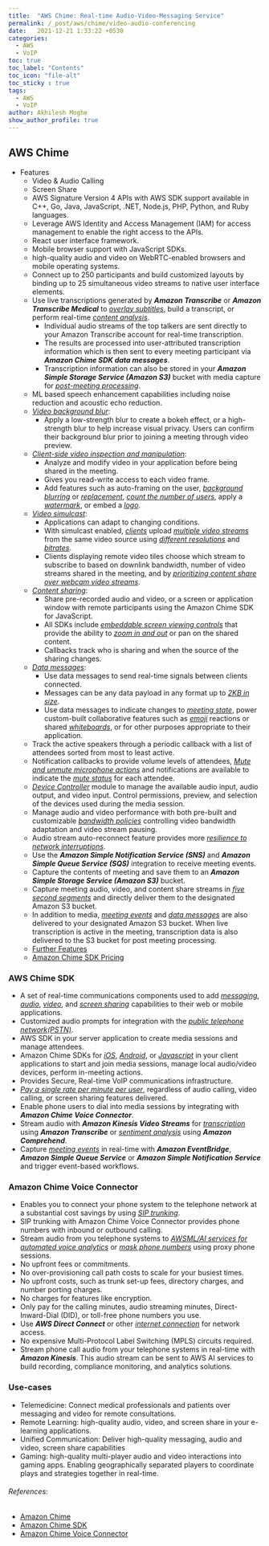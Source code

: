 ```yaml
---
title:  "AWS Chime: Real-time Audio-Video-Messaging Service"
permalink: /_post/aws/chime/video-audio-conferencing
date:   2021-12-21 1:33:22 +0530
categories:
  - AWS
  - VoIP
toc: true
toc_label: "Contents"
toc_icon: "file-alt"
toc_sticky : true
tags:
  - AWS
  - VoIP
author: Akhilesh Moghe
show_author_profile: true
---
```


## AWS Chime
- Features 
  - Video & Audio Calling
  - Screen Share
  - AWS Signature Version 4 APIs with AWS SDK support available in C++, Go, Java, JavaScript, .NET, Node.js, PHP, Python, and Ruby languages.
  - Leverage AWS Identity and Access Management (IAM) for access management to enable the right access to the APIs.
  - React user interface framework.
  - Mobile browser support with JavaScript SDKs.
  - high-quality audio and video on WebRTC-enabled browsers and mobile operating systems.
  - Connect up to 250 participants and build customized layouts by binding up to 25 simultaneous video streams to native user interface elements.
  - Use live transcriptions generated by __*Amazon Transcribe*__ or __*Amazon Transcribe Medical*__ to *<u>overlay subtitles</u>*, build a transcript, or perform real-time *<u>content analysis</u>*.
    - Individual audio streams of the top talkers are sent directly to your Amazon Transcribe account for real-time transcription.
    - The results are processed into user-attributed transcription information which is then sent to every meeting participant via __*Amazon Chime SDK data messages*__.
    - Transcription information can also be stored in your __*Amazon Simple Storage Service (Amazon S3)*__ bucket with media capture for *<u>post-meeting processing</u>*.
  - ML based speech enhancement capabilities including noise reduction and acoustic echo reduction.
  - *<u>Video background blur</u>*:
    - Apply a low-strength blur to create a bokeh effect, or a high-strength blur to help increase visual privacy. Users can confirm their background blur prior to joining a meeting through video preview.
  - *<u>Client-side video inspection and manipulation</u>*:
    - Analyze and modify video in your application before being shared in the meeting.
    - Gives you read-write access to each video frame.
    - Add features such as auto-framing on the user, *<u>background blurring</u>* or *<u>replacement</u>*, *<u>count the number of users</u>*, apply a *<u>watermark</u>*, or embed a *<u>logo</u>*.
  - *<u>Video simulcast</u>*:
    - Applications can adapt to changing conditions.
    - With simulcast enabled, *<u>clients</u>* upload *<u>multiple video streams</u>* from the same video source using *<u>different resolutions</u>* and *<u>bitrates</u>*.
    - Clients displaying remote video tiles choose which stream to subscribe to based on downlink bandwidth, number of video streams shared in the meeting, and by *<u>prioritizing content share over webcam video streams</u>*.
  - *<u>Content sharing</u>*:
    - Share pre-recorded audio and video, or a screen or application window with remote participants using the Amazon Chime SDK for JavaScript.
    - All SDKs include *<u>embeddable screen viewing controls</u>* that provide the ability to *<u>zoom in and out</u>* or pan on the shared content.
    - Callbacks track who is sharing and when the source of the sharing changes.
  - *<u>Data messages</u>*:
    - Use data messages to send real-time signals between clients connected.
    - Messages can be any data payload in any format up to *<u>2KB in size</u>*.
    - Use data messages to indicate changes to *<u>meeting state</u>*, power custom-built collaborative features such as *<u>emoji</u>* reactions or shared *<u>whiteboards</u>*, or for other purposes appropriate to their application.
  - Track the active speakers through a periodic callback with a list of attendees sorted from most to least active.
  - Notification callbacks to provide volume levels of attendees, *<u>Mute and unmute microphone actions</u>* and notifications are available to indicate the *<u>mute status</u>* for each attendee.
  - *<u>Device Controller</u>* module to manage the available audio input, audio output, and video input. Control permissions, preview, and selection of the devices used during the media session.
  - Manage audio and video performance with both pre-built and customizable *<u>bandwidth policies</u>* controlling video bandwidth adaptation and video stream pausing.
  - Audio stream auto-reconnect feature provides more *<u>resilience to network interruptions</u>*.
  - Use the __*Amazon Simple Notification Service (SNS)*__ and __*Amazon Simple Queue Service (SQS)*__ integration to receive meeting events.
  - Capture the contents of meeting and save them to an __*Amazon Simple Storage Service (Amazon S3)*__ bucket.
  - Capture meeting audio, video, and content share streams in *<u>five second segments</u>* and directly deliver them to the designated Amazon S3 bucket.
  - In addition to media, *<u>meeting events</u>* and *<u>data messages</u>* are also delivered to your designated Amazon S3 bucket. When live transcription is active in the meeting, transcription data is also delivered to the S3 bucket for post meeting processing.
  - [Further Features](https://aws.amazon.com/chime/chime-sdk/features/)
  - [Amazon Chime SDK Pricing](https://aws.amazon.com/chime/chime-sdk/pricing/)

  

### AWS Chime SDK
- A set of real-time communications components used to add *<u>messaging</u>*, *<u>audio</u>*, *<u>video</u>*, and *<u>screen sharing</u>* capabilities to their web or mobile applications.
- Customized audio prompts for integration with the *<u>public telephone network(PSTN)</u>*.
- AWS SDK in your server application to create media sessions and manage attendees.
- Amazon Chime SDKs for *<u>iOS</u>*, *<u>Android</u>*, or *<u>Javascript</u>* in your client applications to start and join media sessions, manage local audio/video devices, perform in-meeting actions.
- Provides Secure, Real-time VoIP communications infrastructure.
- *<u>Pay a single rate per minute per user</u>*, regardless of audio calling, video calling, or screen sharing features delivered.
- Enable phone users to dial into media sessions by integrating with __*Amazon Chime Voice Connector*__.
- Stream audio with __*Amazon Kinesis Video Streams*__ for *<u>transcription</u>* using __*Amazon Transcribe*__ or *<u>sentiment analysis</u>* using __*Amazon Comprehend*__.
- Capture *<u>meeting events</u>* in real-time with __*Amazon EventBridge*__, __*Amazon Simple Queue Service*__ or __*Amazon Simple Notification Service*__ and trigger event-based workflows.

### Amazon Chime Voice Connector
- Enables you to connect your phone system to the telephone network at a substantial cost savings by using *<u>SIP trunking</u>*.
- SIP trunking with Amazon Chime Voice Connector provides phone numbers with inbound or outbound calling.
- Stream audio from you telephone systems to *<u>AWSML/AI services for automated voice analytics</u>* or *<u>mask phone numbers</u>* using proxy phone sessions.
- No upfront fees or commitments.
- No over-provisioning call path costs to scale for your busiest times.
- No upfront costs, such as trunk set-up fees, directory charges, and number porting charges.
- No charges for features like encryption.
- Only pay for the calling minutes, audio streaming minutes, Direct-Inward-Dial (DID), or toll-free phone numbers you use.
- Use __*AWS Direct Connect*__ or other *<u>internet connection</u>* for network access.
- No expensive Multi-Protocol Label Switching (MPLS) circuits required.
- Stream phone call audio from your telephone systems in real-time with __*Amazon Kinesis*__. This audio stream can be sent to AWS AI services to build recording, compliance monitoring, and analytics solutions.


### Use-cases
- Telemedicine: Connect medical professionals and patients over messaging and video for remote consultations.
- Remote Learning: high-quality audio, video, and screen share in your e-learning applications.
- Unified Communication: Deliver high-quality messaging, audio and video, screen share capabilities
- Gaming: high-quality multi-player audio and video interactions into gaming apps. Enabling geographically separated players to coordinate plays and strategies together in real-time.

###### References:
  - [Amazon Chime](https://aws.amazon.com/chime/)
  - [Amazon Chime SDK](https://aws.amazon.com/chime/chime-sdk/)
  - [Amazon Chime Voice Connector](https://aws.amazon.com/chime/voice-connector/)
  
  
  
